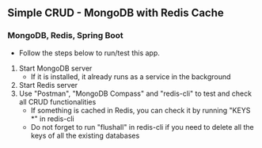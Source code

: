 ## **Simple CRUD - MongoDB with Redis Cache**
### **MongoDB, Redis, Spring Boot**

* Follow the steps below to run/test this app.
1. Start MongoDB server
   * If it is installed, it already runs as a service in the background
2. Start Redis server
3. Use "Postman", "MongoDB Compass" and "redis-cli" to test and check all CRUD functionalities
   * If something is cached in Redis, you can check it by running "KEYS *" in redis-cli
   * Do not forget to run "flushall" in redis-cli if you need to delete all the keys of all the existing databases
